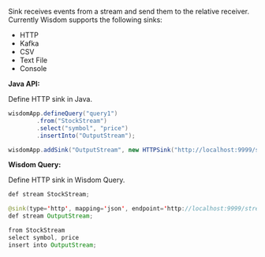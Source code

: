 Sink receives events from a stream and send them to the relative receiver. Currently Wisdom supports the following sinks:

- HTTP
- Kafka
- CSV
- Text File
- Console

**Java API:**

Define HTTP sink in Java.

```java
wisdomApp.defineQuery("query1")
        .from("StockStream")
        .select("symbol", "price")
        .insertInto("OutputStream");

wisdomApp.addSink("OutputStream", new HTTPSink("http://localhost:9999/streamReceiver"));
```

**Wisdom Query:**

Define HTTP sink in Wisdom Query.

```java
def stream StockStream;

@sink(type='http', mapping='json', endpoint='http://localhost:9999/streamReceiver')
def stream OutputStream;

from StockStream
select symbol, price
insert into OutputStream;
```
